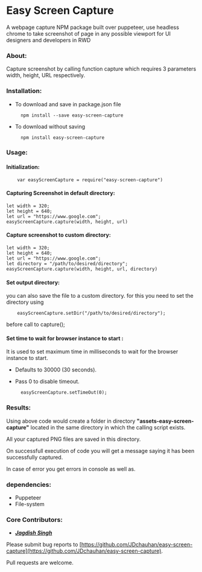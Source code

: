 # Easy Screen Capture

A webpage capture NPM package built over puppeteer, use headless chrome to take screenshot of page in any possible viewport for UI designers and developers in RWD

### About:

Capture screenshot by calling function capture which requires 3 parameters width, height, URL respectively.

### Installation:

* To download and save in package.json file
    
        npm install --save easy-screen-capture

* To download without saving
    
        npm install easy-screen-capture

### Usage:

#### Initialization:

        var easyScreenCapture = require("easy-screen-capture")
    
#### Capturing Screenshot in default directory:

    let width = 320;
    let height = 640;
    let url = "https://www.google.com";
    easyScreenCapture.capture(width, height, url)

#### Capture screenshot to custom directory:

    let width = 320;
    let height = 640;
    let url = "https://www.google.com";
    let directory = "/path/to/desired/directory";
    easyScreenCapture.capture(width, height, url, directory)

#### Set output directory:

you can also save the file to a custom directory. for this you need to set the directory using

        easyScreenCapture.setDir("/path/to/desired/directory");

before call to capture();

#### Set time to wait for browser instance to start :

It is used to set maximum time in milliseconds to wait for the browser instance to start.

* Defaults to 30000 (30 seconds).
* Pass 0 to disable timeout.

        easyScreenCapture.setTimeOut(0);

### Results:

Using above code would create a folder in directory **"assets-easy-screen-capture"** located in the same directory in which the calling script exists.

All your captured PNG files are saved in this directory.

On successfull execution of code you will get a message saying it has been successfully captured.

In case of error you get errors in console as well as.

### dependencies:

* Puppeteer
* File-system

### Core Contributors:

* **_[Jagdish Singh](https://github.com/JDchauhan)_**

Please submit bug reports to [https://github.com/JDchauhan/easy-screen-capture](https://github.com/JDchauhan/easy-screen-capture).


Pull requests are welcome.
